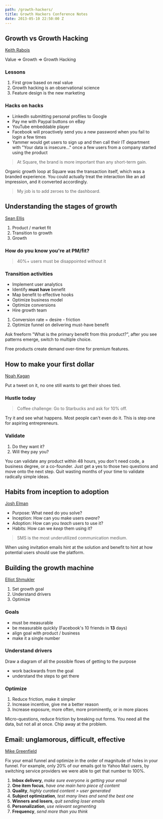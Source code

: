 ```yaml
---
path: /growth-hackers/
title: Growth Hackers Conference Notes
date: 2013-05-10 22:50:00 Z
---
```


## Growth vs Growth Hacking

[Keith Rabois](https://twitter.com/rabois)

Value => Growth => Growth Hacking

### Lessons

1. First grow based on real value
2. Growth hacking is an observational science
3. Feature design is the new marketing

### Hacks on hacks

* LinkedIn submitting personal profiles to Google
* Pay me with Paypal buttons on eBay
* YouTube embeddable player
* Facebook will proactively send you a new password when you fail to login a few times
* Yammer would get users to sign up and then call their IT department with "Your data is insecure…" once a few users from a company started using the product

> At Square, the brand is more important than any short-term gain.

Organic growth loop at Square was the transaction itself, which was a branded experience. You could actually treat the interaction like an ad impression, and it converted accordingly.

> My job is to add zeroes to the dashboard.

## Understanding the stages of growth

[Sean Ellis](https://twitter.com/seanellis)

1. Product / market fit
2. Transition to growth
3. Growth

### How do you know you're at PM/fit?

> 40%+ users must be disappointed without it

### Transition activities

* Implement user analytics
* Identify **must have** benefit
* Map benefit to effective hooks
* Optimize business model
* Optimize conversions
* Hire growth team

1. Conversion rate = desire - friction
2. Optimize funnel on delivering must-have benefit

Ask freeform "What is the primary benefit from this product?", after you see patterns emerge, switch to multiple choice.

Free products create demand over-time for premium features.

## How to make your first dollar

[Noah Kagan](https://twitter.com/noahkagan)

Put a tweet on it, no one still wants to get their shoes tied.

### Hustle today

> Coffee challenge: Go to Starbucks and ask for 10% off.

Try it and see what happens. Most people can't even do it. This is step one for aspiring entrepreneurs.

### Validate

1. Do they want it?
2. Will they pay you?

You can validate any product within 48 hours, you don't need code, a business degree, or a co-founder. Just get a yes to those two questions and move onto the next step. Quit wasting months of your time to validate radically simple ideas.

## Habits from inception to adoption

[Josh Elman](https://twitter.com/joshelman)

* Purpose: What need do you solve?
* Inception: How can you make users *aware*?
* Adoption: How can you *teach* users to use it?
* Habits: How can we *keep* them using it?

> SMS is the most underutilized communication medium.

When using invitation emails hint at the solution and benefit to hint at how potential users should use the platform.


## Building the growth machine

[Elliot Shmukler](https://www.linkedin.com/in/eshmu)

1. Set growth goal
2. Understand drivers
3. Optimize

### Goals

* must be measurable
* be measurable quickly (Facebook's 10 friends in **13** days)
* align goal with product / business
* make it a single number

### Understand drivers

Draw a diagram of all the possible flows of getting to the purpose

* work backwards from the goal
* understand the steps to get there

### Optimize

1. Reduce friction, make it simpler
2. Increase incentive, give me a better reason
3. Increase exposure, more often, more prominently, or in more places

Micro-questions, reduce friction by breaking out forms. You need all the data, but not all at once. Chip away at the problem.

## Email: unglamorous, difficult, effective

[Mike Greenfield](https://numeratechoir.com/)

Fix your email funnel and optimize in the order of magnitude of holes in your funnel. For example, only 20% of our emails got to Yahoo Mail users, by switching service providers we were able to get that number to 100%.

1. **Inbox delivery**, *make sure everyone is getting your email*
2. **One item focus**, *have one main hero piece of content*
3. **Quality**, *highly curated content > user generated*
4. **Subject optimization**, *test many lines and send the best one*
5. **Winners and losers**, *quit sending loser emails*
6. **Personalization**, *use relevant segmenting*
7. **Frequency**, *send more than you think*
